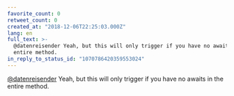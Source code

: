 ```yaml
---
favorite_count: 0
retweet_count: 0
created_at: "2018-12-06T22:25:03.000Z"
lang: en
full_text: >-
  @datenreisender Yeah, but this will only trigger if you have no awaits in the
  entire method.
in_reply_to_status_id: "1070786420359553024"
---
```


[@datenreisender](https://twitter.com/datenreisender) Yeah, but this will only
trigger if you have no awaits in the entire method.
